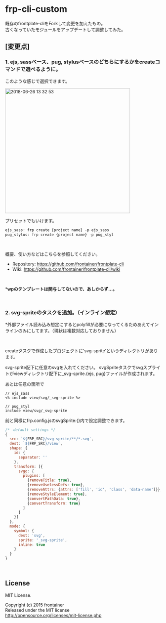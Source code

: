 # frp-cli-custom
既存のfrontplate-cliをForkして変更を加えたもの。<br>
古くなっていたモジュールをアップデートして調整してみた。

## [変更点]
### 1. ejs, sassベース、pug, stylusベースのどちらにするかをcreateコマンドで選べるように。

このような感じで選択できます。

<img width="404" alt="2018-06-26 13 32 53" src="https://user-images.githubusercontent.com/11202121/41889717-f1432f7e-7946-11e8-99b6-b0607c86a0f8.png">

プリセットでもいけます。

```javascript
ejs_sass: frp create {project name} -p ejs_sass
pug_stylus: frp create {project name} -p pug_styl
```

<br>

概要、使い方などはこちらを参照してください。
- Repository: https://github.com/frontainer/frontplate-cli
- Wiki: https://github.com/frontainer/frontplate-cli/wiki

<br>

***wpのテンプレートは関与してないので、あしからず...。**

<br>

### 2. svg-spriteのタスクを追加。（インライン想定）

*外部ファイル読み込み想定にするとpolyfillが必要になってくるためあえてインラインのみにしてます。（現状は複数対応しておりません）

<br>

createタスクで作成したプロジェクトに'svg-sprite'というディレクトリがあります。

svg-sprite配下に任意のsvgを入れてください。
svgSpriteタスクでsvgスプライトがviewディレクトリ配下に_svg-sprite.{ejs, pug}ファイルが作成されます。

あとは任意の箇所で
```
// ejs_sass
<% include view/svg/_svg-sprite %>

// pug_styl
include view/svg/_svg-sprite
```

前と同様にfrp.config.jsのsvgSprite:{}内で設定調整できます。
```javascript
/*　default settings */
{
  src: `${FRP_SRC}/svg-sprite/**/*.svg`,
  dest: `${FRP_SRC}/view`,
  shape: {
    id: {
      separator: ''
    },
    transform: [{
      svgo: {
        plugins: [
          {removeTitle: true},
          {removeUselessDefs: true},
          {removeAttrs: {attrs: ['fill', 'id', 'class', 'data-name']}},
          {removeStyleElement: true},
          {convertPathData: true},
          {convertTransform: true}
        ]
      }
    }]
  },
  mode: {
    symbol: {
      dest: 'svg',
      sprite: '_svg-sprite',
      inline: true
    }
  }
}
```

<br>

## License
MIT License.

Copyright (c) 2015 frontainer<br>
Released under the MIT license<br>
http://opensource.org/licenses/mit-license.php
